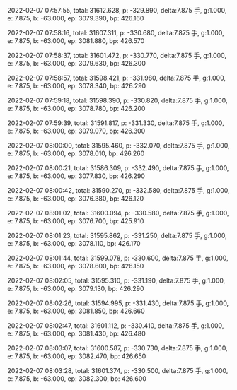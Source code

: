 2022-02-07 07:57:55, total: 31612.628, p: -329.890, delta:7.875 手, g:1.000, e: 7.875, b: -63.000, ep: 3079.390, bp: 426.160

2022-02-07 07:58:16, total: 31607.311, p: -330.680, delta:7.875 手, g:1.000, e: 7.875, b: -63.000, ep: 3081.880, bp: 426.570

2022-02-07 07:58:37, total: 31601.472, p: -330.770, delta:7.875 手, g:1.000, e: 7.875, b: -63.000, ep: 3079.630, bp: 426.300

2022-02-07 07:58:57, total: 31598.421, p: -331.980, delta:7.875 手, g:1.000, e: 7.875, b: -63.000, ep: 3078.340, bp: 426.290

2022-02-07 07:59:18, total: 31598.390, p: -330.820, delta:7.875 手, g:1.000, e: 7.875, b: -63.000, ep: 3078.780, bp: 426.200

2022-02-07 07:59:39, total: 31591.817, p: -331.330, delta:7.875 手, g:1.000, e: 7.875, b: -63.000, ep: 3079.070, bp: 426.300

2022-02-07 08:00:00, total: 31595.460, p: -332.070, delta:7.875 手, g:1.000, e: 7.875, b: -63.000, ep: 3078.010, bp: 426.260

2022-02-07 08:00:21, total: 31586.309, p: -332.490, delta:7.875 手, g:1.000, e: 7.875, b: -63.000, ep: 3077.830, bp: 426.290

2022-02-07 08:00:42, total: 31590.270, p: -332.580, delta:7.875 手, g:1.000, e: 7.875, b: -63.000, ep: 3076.380, bp: 426.120

2022-02-07 08:01:02, total: 31600.094, p: -330.580, delta:7.875 手, g:1.000, e: 7.875, b: -63.000, ep: 3076.700, bp: 425.910

2022-02-07 08:01:23, total: 31595.862, p: -331.250, delta:7.875 手, g:1.000, e: 7.875, b: -63.000, ep: 3078.110, bp: 426.170

2022-02-07 08:01:44, total: 31599.078, p: -330.600, delta:7.875 手, g:1.000, e: 7.875, b: -63.000, ep: 3078.600, bp: 426.150

2022-02-07 08:02:05, total: 31595.310, p: -331.190, delta:7.875 手, g:1.000, e: 7.875, b: -63.000, ep: 3079.130, bp: 426.290

2022-02-07 08:02:26, total: 31594.995, p: -331.430, delta:7.875 手, g:1.000, e: 7.875, b: -63.000, ep: 3081.850, bp: 426.660

2022-02-07 08:02:47, total: 31601.112, p: -330.410, delta:7.875 手, g:1.000, e: 7.875, b: -63.000, ep: 3081.430, bp: 426.480

2022-02-07 08:03:07, total: 31600.587, p: -330.730, delta:7.875 手, g:1.000, e: 7.875, b: -63.000, ep: 3082.470, bp: 426.650

2022-02-07 08:03:28, total: 31601.374, p: -330.500, delta:7.875 手, g:1.000, e: 7.875, b: -63.000, ep: 3082.300, bp: 426.600